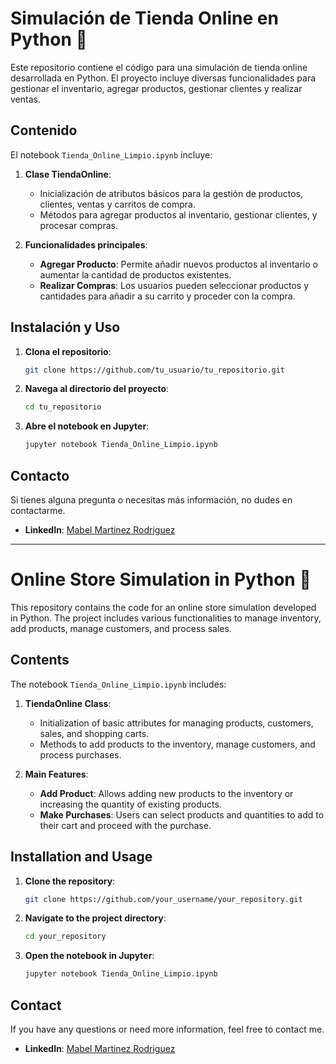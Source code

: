 # Simulación de Tienda Online en Python 🏪

Este repositorio contiene el código para una simulación de tienda online desarrollada en Python. El proyecto incluye diversas funcionalidades para gestionar el inventario, agregar productos, gestionar clientes y realizar ventas.

## Contenido

El notebook `Tienda_Online_Limpio.ipynb` incluye:

1. **Clase TiendaOnline**:
   - Inicialización de atributos básicos para la gestión de productos, clientes, ventas y carritos de compra.
   - Métodos para agregar productos al inventario, gestionar clientes, y procesar compras.

2. **Funcionalidades principales**:
   - **Agregar Producto**: Permite añadir nuevos productos al inventario o aumentar la cantidad de productos existentes.
   - **Realizar Compras**: Los usuarios pueden seleccionar productos y cantidades para añadir a su carrito y proceder con la compra.

## Instalación y Uso

1. **Clona el repositorio**:
   ```bash
   git clone https://github.com/tu_usuario/tu_repositorio.git
   ```
2. **Navega al directorio del proyecto**:
   ```bash
   cd tu_repositorio
   ```
3. **Abre el notebook en Jupyter**:
   ```bash
   jupyter notebook Tienda_Online_Limpio.ipynb
   ```

## Contacto

Si tienes alguna pregunta o necesitas más información, no dudes en contactarme.

- **LinkedIn**: [Mabel Martinez Rodriguez](https://www.linkedin.com/in/mabelmr)

---

# Online Store Simulation in Python 🏪

This repository contains the code for an online store simulation developed in Python. The project includes various functionalities to manage inventory, add products, manage customers, and process sales.

## Contents

The notebook `Tienda_Online_Limpio.ipynb` includes:

1. **TiendaOnline Class**:
   - Initialization of basic attributes for managing products, customers, sales, and shopping carts.
   - Methods to add products to the inventory, manage customers, and process purchases.

2. **Main Features**:
   - **Add Product**: Allows adding new products to the inventory or increasing the quantity of existing products.
   - **Make Purchases**: Users can select products and quantities to add to their cart and proceed with the purchase.

## Installation and Usage

1. **Clone the repository**:
   ```bash
   git clone https://github.com/your_username/your_repository.git
   ```
2. **Navigate to the project directory**:
   ```bash
   cd your_repository
   ```
3. **Open the notebook in Jupyter**:
   ```bash
   jupyter notebook Tienda_Online_Limpio.ipynb
   ```

## Contact

If you have any questions or need more information, feel free to contact me.

- **LinkedIn**: [Mabel Martinez Rodriguez](https://www.linkedin.com/in/mabelmr)

